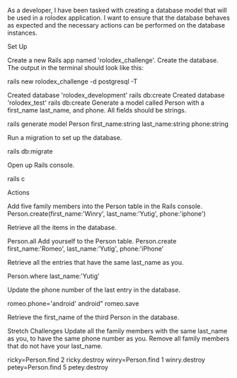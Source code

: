 As a developer, I have been tasked with creating a database model that will be used in a rolodex application. I want to ensure that the database behaves as expected and the necessary actions can be performed on the database instances.

Set Up

Create a new Rails app named 'rolodex_challenge'.
Create the database. The output in the terminal should look like this:

rails new rolodex_challenge -d postgresql -T

Created database 'rolodex_development'
rails db:create
Created database 'rolodex_test'
rails db:create
Generate a model called Person with a first_name last_name, and phone. All fields should be strings.

rails generate model Person first_name:string last_name:string phone:string

Run a migration to set up the database.

rails db:migrate 

Open up Rails console.

rails c

Actions

Add five family members into the Person table in the Rails console.
Person.create(first_name:'Winry', last_name:'Yutig', phone:'iphone')

Retrieve all the items in the database.

Person.all
Add yourself to the Person table.
Person.create first_name:'Romeo', last_name:'Yutig', phone:'iPhone'

Retrieve all the entries that have the same last_name as you.

Person.where last_name:'Yutig'

Update the phone number of the last entry in the database.

romeo.phone='android'
android" 
romeo.save

Retrieve the first_name of the third Person in the database.


Stretch Challenges
Update all the family members with the same last_name as you, to have the same phone number as you.
Remove all family members that do not have your last_name.

ricky=Person.find 2
ricky.destroy
winry=Person.find 1
winry.destroy
petey=Person.find 5
petey.destroy
